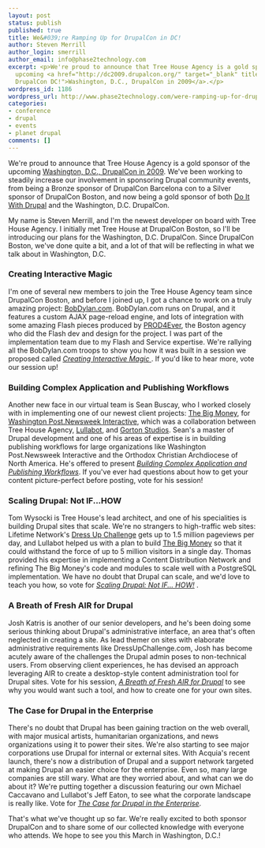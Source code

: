 ```yaml
---
layout: post
status: publish
published: true
title: We&#039;re Ramping Up for DrupalCon in DC!
author: Steven Merrill
author_login: smerrill
author_email: info@phase2technology.com
excerpt: <p>We're proud to announce that Tree House Agency is a gold sponsor of the
  upcoming <a href="http://dc2009.drupalcon.org/" target="_blank" title="Check out
  DrupalCon DC!">Washington, D.C., DrupalCon in 2009</a>.</p>
wordpress_id: 1186
wordpress_url: http://www.phase2technology.com/were-ramping-up-for-drupalcon-in-dc/
categories:
- conference
- drupal
- events
- planet drupal
comments: []
---
```

<p>We're proud to announce that Tree House Agency is a gold sponsor of the upcoming <a href="http://dc2009.drupalcon.org/" target="_blank" title="Check out DrupalCon DC!">Washington, D.C., DrupalCon in 2009</a>. We've been working to steadily increase our involvement in sponsoring Drupal community events, from being a Bronze sponsor of DrupalCon Barcelona con to a Silver sponsor of DrupalCon Boston, and now being a gold sponsor of both <a href="/blog/michael-caccavano/2008/10/13/tree-house-bayoujoin-us-do-it-drupal" title="Tree House at Do it with Drupal">Do It With Drupal</a> and the Washington, D.C. DrupalCon.</p></p>
<p>My name is Steven Merrill, and I'm the newest developer on board with Tree House Agency. I initially met Tree House at DrupalCon Boston, so I'll be introducing our plans for the Washington, D.C. DrupalCon. Since DrupalCon Boston, we've done quite a bit, and a lot of that will be reflecting in what we talk about in Washington, D.C.</p></p>
<p> </p></p>
<h3>Creating Interactive Magic</h3></p>
<p>I'm one of several new members to join the Tree House Agency team since DrupalCon Boston, and before I joined up, I got a chance to work on a truly amazing project: <a href="http://www.bobdylan.com" target="_blank" title="Check out BobDylan.com">BobDylan.com</a>. BobDylan.com runs on Drupal, and it features a custom AJAX page-reload engine, and lots of integration with some amazing Flash pieces produced by <a href="http://www.prod4ever.com/" target="_blank" title="PROD4Ever website">PROD4Ever</a>, the Boston agency who did the Flash dev and design for the project. I was part of the implementation team due to my Flash and Service expertise. We're rallying all the BobDylan.com troops to show you how it was built in a session we proposed called <a href="http://dc2009.drupalcon.org/session/creating-interactive-magic-designing-and-building-highly-engaging-drupal-interfaces" target="_blank" title="Vote up our session!"><em>Creating Interactive Magic</em> </a>. If you'd like to hear more, vote our session up!</p></p>
<p> </p></p>
<h3>Building Complex Application and Publishing Workflows</h3></p>
<p>Another new face in our virtual team is Sean Buscay, who I worked closely with in implementing one of our newest client projects: <a href="http://www.thebigmoney.com" target="_blank" title="The Big Money">The Big Money</a>, for <a href="http://www.washingtonpost.com/wp-adv/media_kit/wpni/index.html" target="_blank" title="Washington Post.Newsweek Interactive">Washington Post.Newsweek Interactive</a>, which was a collaboration between Tree House Agency, <a href="http://www.lullabot.com" target="_blank" title="Lullabot">Lullabot</a>, and <a href="http://www.gortonstudios.com" target="_blank">Gorton Studios</a>. Sean's a master of Drupal development and one of his areas of expertise is in building publishing workflows for large organizations like Washington Post.Newsweek Interactive and the Orthodox Christian Archdiocese of North America. He's offered to present <a href="http://dc2009.drupalcon.org/session/building-complex-application-and-publishing-workflows" target="_blank" title="Vote us up!"><em>Building Complex Application and Publishing Workflows</em></a>. If you've ever had questions about how to get your content picture-perfect before posting, vote for his session!</p></p>
<p> </p></p>
<h3>Scaling Drupal: Not IF...HOW</h3></p>
<p>Tom Wysocki is Tree House's lead architect, and one of his specialities is building Drupal sites that scale. We're no strangers to high-traffic web sites: Lifetime Network's <a href="http://www.dressupchallenge.com" target="_blank" title="Dress Up Challenge">Dress Up Challenge</a> gets up to 1.5 million pageviews per day, and Lullabot helped us with a plan to build <a href="http://www.thebigmoney.com" target="_blank" title="The Big Money">The Big Money</a> so that it could withstand the force of up to 5 million visitors in a single day. Thomas provided his expertise in implementing a Content Distribution Network and refining The Big Money's code and modules to scale well with a PostgreSQL implementation. We have no doubt that Drupal can scale, and we'd love to teach you how, so vote for <a href="http://dc2009.drupalcon.org/session/scaling-drupal-not-ifhow" target="_blank" title="Vote us up!"><em>Scaling Drupal: Not IF... HOW!</em></a> .</p></p>
<p> </p></p>
<h3>A Breath of Fresh AIR for Drupal</h3></p>
<p>Josh Katris is another of our senior developers, and he's been doing some serious thinking about Drupal's administrative interface, an area that's often neglected in creating a site. As lead themer on sites with elaborate administrative requirements like DressUpChallenge.com, Josh has become acutely aware of the challenges the Drupal admin poses to non-technical users.  From observing client experiences, he has devised an approach leveraging AIR to create a desktop-style content administration tool for Drupal sites.  Vote for his session, <a href="http://dc2009.drupalcon.org/session/breath-fresh-air-drupal" target="_blank" title="Vote us up!"><em>A Breath of Fresh AIR for Drupal</em></a> to see why you would want such a tool, and how to create one for your own sites.</p></p>
<p> </p></p>
<h3>The Case for Drupal in the Enterprise</h3></p>
<p>There's no doubt that Drupal has been gaining traction on the web overall, with major musical artists, humanitarian organizations, and news organizations using it to power their sites. We're also starting to see major corporations use Drupal for internal or external sites. With Acquia's recent launch, there's now a distribution of Drupal and a support network targeted at making Drupal an easier choice for the enterprise. Even so, many large companies are still wary.  What are they worried about, and what can we do about it? We're putting together a discussion featuring our own Michael Caccavano and Lullabot's Jeff Eaton, to see what the corporate landscape is really like. Vote for <a href="http://dc2009.drupalcon.org/session/case-drupal-enterprise" target="_blank" title="Vote us up!"><em>The Case for Drupal in the Enterprise</em></a>.</p></p>
<p> That's what we've thought up so far. We're really excited to both sponsor DrupalCon and to share some of our collected knowledge with everyone who attends. We hope to see you this March in Washington, D.C.!</p></p>
